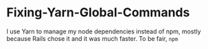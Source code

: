 # Fixing-Yarn-Global-Commands

I use Yarn to manage my node dependencies instead of npm, mostly because Rails chose it and it was much faster. To be fair, `npm`
